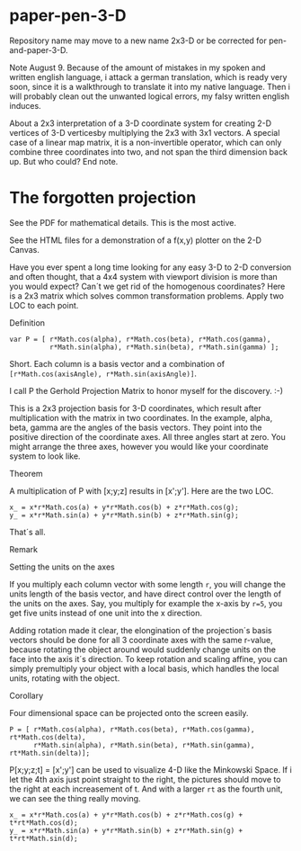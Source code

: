 # paper-pen-3-D
Repository name may move to a new name 2x3-D or be corrected for pen-and-paper-3-D.

Note August 9.
Because of the amount of mistakes in my spoken and written english language,
i attack a german translation, which is ready very soon, since it is a walkthrough
to translate it into my native language. Then i will probably clean out the 
unwanted logical errors, my falsy written english induces.

About a 2x3 interpretation of a 3-D coordinate system for creating 2-D vertices 
of 3-D verticesby multiplying the 2x3 with 3x1 vectors. A special case of a 
linear map matrix, it is a non-invertible operator, which can only combine three
coordinates into two, and not span the third dimension back up. But who could?
End note.

The forgotten projection
========================

See the PDF for mathematical details. This is the most active.

See the HTML files for a demonstration of a f(x,y) plotter on the 2-D Canvas.

Have you ever spent a long time looking for any easy 3-D to 2-D conversion
and often thought, that a 4x4 system with viewport division is more than you
would expect? Can´t we get rid of the homogenous coordinates? Here is a 2x3
matrix which solves common transformation problems. Apply two LOC to each point.

Definition

```
var P = [ r*Math.cos(alpha), r*Math.cos(beta), r*Math.cos(gamma),
          r*Math.sin(alpha), r*Math.sin(beta), r*Math.sin(gamma) ];
```

Short. Each column is a basis vector and a combination of `[r*Math.cos(axisAngle), r*Math.sin(axisAngle)]`.

I call P the Gerhold Projection Matrix to honor myself for the discovery. :-)
      
This is a 2x3 projection basis for 3-D coordinates, which result 
after multiplication with the matrix in two coordinates. In the example, 
alpha, beta, gamma are the angles of the basis vectors. They point into the
positive direction of the coordinate axes. All three angles start at zero.
You might arrange the three axes, however you would like your coordinate system
to look like.

Theorem

A multiplication of P with [x;y;z] results in [x';y']. Here are the two LOC.

```
x_ = x*r*Math.cos(a) + y*r*Math.cos(b) + z*r*Math.cos(g);
y_ = x*r*Math.sin(a) + y*r*Math.sin(b) + z*r*Math.sin(g);
```

That´s all. 

Remark 

Setting the units on the axes

If you multiply each column vector with some length `r`, you will change the units length
of the basis vector, and have direct control over the length of the units on the axes.
Say, you multiply for example the x-axis by `r=5`, you get five units instead of one unit
into the x direction.

Adding rotation made it clear, the elongination of the projection´s basis vectors should
be done for all 3 coordinate axes with the same r-value, because rotating the object
around would suddenly change units on the face into the axis it´s direction. To keep 
rotation and scaling affine, you can simply premultiply your object with a local basis,
which handles the local units, rotating with the object.

Corollary 

Four dimensional space can be projected onto the screen easily.

```
P = [ r*Math.cos(alpha), r*Math.cos(beta), r*Math.cos(gamma), rt*Math.cos(delta),
      r*Math.sin(alpha), r*Math.sin(beta), r*Math.sin(gamma), rt*Math.sin(delta)];
```

P[x;y;z;t] = [x';y'] can be used to visualize 4-D like the Minkowski Space.
If i let the 4th axis just point straight to the right, the pictures should 
move to the right at each increasement of t. And with a larger `rt` as the fourth
unit, we can see the thing really moving.

```
x_ = x*r*Math.cos(a) + y*r*Math.cos(b) + z*r*Math.cos(g) + t*rt*Math.cos(d);
y_ = x*r*Math.sin(a) + y*r*Math.sin(b) + z*r*Math.sin(g) + t*rt*Math.sin(d);
```
